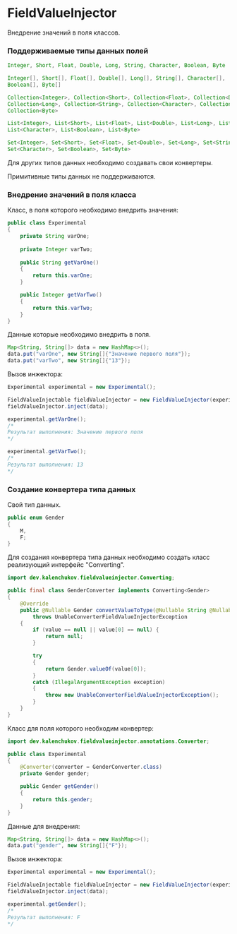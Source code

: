 # FieldValueInjector
Внедрение значений в поля классов.

### Поддерживаемые типы данных полей

```java
Integer, Short, Float, Double, Long, String, Character, Boolean, Byte
```
```java
Integer[], Short[], Float[], Double[], Long[], String[], Character[],
Boolean[], Byte[]
```
```java
Collection<Integer>, Collection<Short>, Collection<Float>, Collection<Double>, 
Collection<Long>, Collection<String>, Collection<Character>, Collection<Boolean>,
Collection<Byte>
```
```java
List<Integer>, List<Short>, List<Float>, List<Double>, List<Long>, List<String>,
List<Character>, List<Boolean>, List<Byte>
```
```java
Set<Integer>, Set<Short>, Set<Float>, Set<Double>, Set<Long>, Set<String>,
Set<Character>, Set<Boolean>, Set<Byte>
```

Для других типов данных необходимо создавать свои конвертеры.

Примитивные типы данных не поддерживаются.

### Внедрение значений в поля класса
Класс, в поля которого необходимо внедрить значения:
```java
public class Experimental
{
    private String varOne;
    
    private Integer varTwo;
    
    public String getVarOne()
    {
        return this.varOne;
    }

    public Integer getVarTwo()
    {
        return this.varTwo;
    }
}
```

Данные которые необходимо внедрить в поля.
```java
Map<String, String[]> data = new HashMap<>();
data.put("varOne", new String[]{"Значение первого поля"});
data.put("varTwo", new String[]{"13"});
```

Вызов инжектора:
```java
Experimental experimental = new Experimental();

FieldValueInjectable fieldValueInjector = new FieldValueInjector(experimental);
fieldValueInjector.inject(data);

experimental.getVarOne();
/*
Результат выполнения: Значение первого поля
*/

experimental.getVarTwo();
/*
Результат выполнения: 13
*/
```

### Создание конвертера типа данных
Свой тип данных.
```java
public enum Gender
{
    M,
    F;
}
```

Для создания конвертера типа данных необходимо создать класс реализующий интерфейс "Converting".

```java
import dev.kalenchukov.fieldvalueinjector.Converting;

public final class GenderConverter implements Converting<Gender>
{
    @Override
    public @Nullable Gender convertValueToType(@Nullable String @Nullable [] value) 
        throws UnableConverterFieldValueInjectorException
    {
        if (value == null || value[0] == null) {
            return null;
        }

        try
        {
            return Gender.valueOf(value[0]);
        }
        catch (IllegalArgumentException exception)
        {
            throw new UnableConverterFieldValueInjectorException();
        }
    }
}
```

Класс для поля которого необходим конвертер:

```java
import dev.kalenchukov.fieldvalueinjector.annotations.Converter;

public class Experimental
{
    @Converter(converter = GenderConverter.class)
    private Gender gender;

    public Gender getGender()
    {
        return this.gender;
    }
}
```

Данные для внедрения:
```java
Map<String, String[]> data = new HashMap<>();
data.put("gender", new String[]{"F"});
```

Вызов инжектора:
```java
Experimental experimental = new Experimental();

FieldValueInjectable fieldValueInjector = new FieldValueInjector(experimental);
fieldValueInjector.inject(data);

experimental.getGender();
/*
Результат выполнения: F
*/
```
